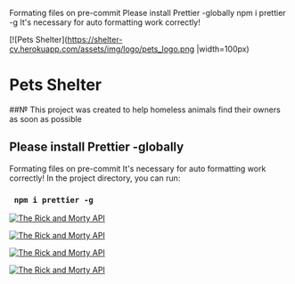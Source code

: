 Formating files on pre-commit
Please install Prettier -globally
    npm i prettier -g
It's necessary for auto formatting work correctly!



[![Pets Shelter](https://shelter-cv.herokuapp.com/assets/img/logo/pets_logo.png |width=100px)

# Pets Shelter
##№ This project was created to help homeless animals find their owners as soon as possible

## Please install Prettier -globally

Formating files on pre-commit
It's necessary for auto formatting work correctly!
In the project directory, you can run:

### ` npm i prettier -g`

[![The Rick and Morty API](./gif/1.gif)](https://rickandmortyapi.com) 

[![The Rick and Morty API](./gif/2.gif)](https://rickandmortyapi.com) 

[![The Rick and Morty API](./gif/3.gif)](https://rickandmortyapi.com) 

[![The Rick and Morty API](./gif/4.gif)](https://rickandmortyapi.com) 

